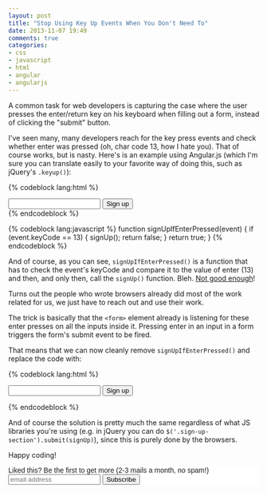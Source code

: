 ```yaml
---
layout: post
title: "Stop Using Key Up Events When You Don't Need To"
date: 2013-11-07 19:49
comments: true
categories: 
- css
- javascript
- html
- angular
- angularjs
---
```


A common task for web developers is capturing the case where the user presses the enter/return key on his keyboard when filling out a form, instead of clicking the "submit" button. 

I've seen many, many developers reach for the key press events and check whether enter was pressed (oh, char code 13, how I hate you). That of course works, but is nasty. Here's is an example using Angular.js (which I'm sure you can translate easily to your favorite way of doing this, such as jQuery's `.keyup()`):

{% codeblock lang:html %}
<div class="sign-up-section">
    <input type="email" ng-model="email" ng-keyup="signUpIfEnterPressed($event)">
    <button ng-click="signUp()">Sign up</button>
</div>
{% endcodeblock %}

{% codeblock lang:javascript %}
function signUpIfEnterPressed(event) {
    if (event.keyCode == 13) {
        signUp();
        return false;
    }
    return true;
}
{% endcodeblock %}

And of course, as you can see, `signUpIfEnterPressed()` is a function that has to check the event's keyCode and compare it to the value of enter (13) and then, and only then, call the `signUp()` function. Bleh. [Not good enough](https://www.youtube.com/watch?v=-0lzyUOjvFw)!

Turns out the people who wrote browsers already did most of the work related for us, we just have to reach out and use their work.

The trick is basically that the `<form>` element already is listening for these enter presses on all the inputs inside it. Pressing enter in an input in a form triggers the form's submit event to be fired.

That means that we can now cleanly remove `signUpIfEnterPressed()` and replace the code with:

{% codeblock lang:html %}
<form class="sign-up-section" ng-submit="signUp()">
    <input type="email" ng-model="email">
    <button type="submit">Sign up</button>
</form>
{% endcodeblock %}

And of course the solution is pretty much the same regardless of what JS libraries you're using (e.g. in jQuery you can do `$('.sign-up-section').submit(signUp)`), since this is purely done by the browsers.

Happy coding!

<!-- Begin MailChimp Signup Form -->
<link href="http://cdn-images.mailchimp.com/embedcode/slim-081711.css" rel="stylesheet" type="text/css">
<style type="text/css">
    #mc_embed_signup{background:#fff; clear:left; font:14px Helvetica,Arial,sans-serif; }
    /* Add your own MailChimp form style overrides in your site stylesheet or in this style block.
       We recommend moving this block and the preceding CSS link to the HEAD of your HTML file. */
</style>
<div id="mc_embed_signup">
<form action="http://codelord.us6.list-manage.com/subscribe/post?u=78b36f07d7d2e7e91eb8deee3&amp;id=c9a8d439c8" method="post" id="mc-embedded-subscribe-form" name="mc-embedded-subscribe-form" class="validate" target="_blank" novalidate>
    <label for="mce-EMAIL">Liked this? Be the first to get more (2-3 mails a month, no spam!)</label>
    <input type="email" value="" name="EMAIL" class="email" id="mce-EMAIL" placeholder="email address" required style="display: inline">
    <input type="submit" value="Subscribe" name="subscribe" id="mc-embedded-subscribe" class="button" style="display: inline">
</form>
</div>
<!--End mc_embed_signup-->

